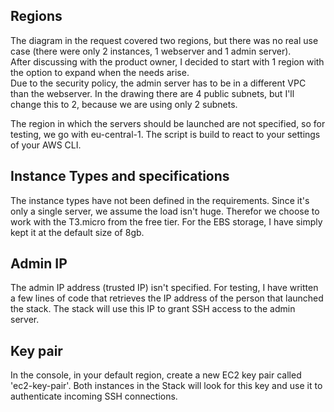 ## Regions
The diagram in the request covered two regions, but there was no real use case (there were only 2 instances, 1 webserver and 1 admin server).   
After discussing with the product owner, I decided to start with 1 region with the option to expand when the needs arise.   
Due to the security policy, the admin server has to be in a different VPC than the webserver. In the drawing there are 4 public subnets, but I'll change this to 2, because we are using only 2 subnets. 
  
The region in which the servers should be launched are not specified, so for testing, we go with eu-central-1. The script is build to react to your settings of your AWS CLI.

## Instance Types and specifications
The instance types have not been defined in the requirements. Since it's only a single server, we assume the load isn't huge. Therefor we choose to work with the T3.micro from the free tier.
For the EBS storage, I have simply kept it at the default size of 8gb.

## Admin IP
The admin IP address (trusted IP) isn't specified. For testing, I have written a few lines of code that retrieves the IP address of the person that launched the stack. The stack will use this IP to grant SSH access to the admin server.

## Key pair
In the console, in your default region, create a new EC2 key pair called 'ec2-key-pair'. Both instances in the Stack will look for this key and use it to authenticate incoming SSH connections.
